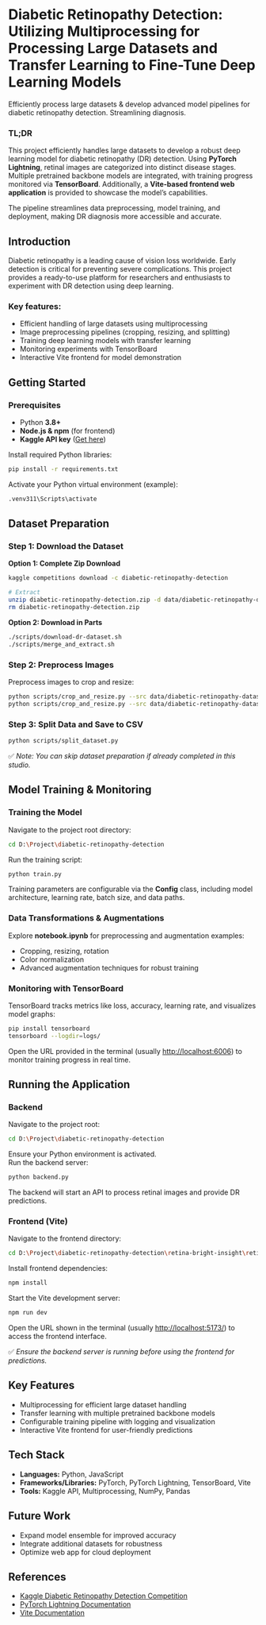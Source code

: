 # Diabetic Retinopathy Detection: Utilizing Multiprocessing for Processing Large Datasets and Transfer Learning to Fine-Tune Deep Learning Models



Efficiently process large datasets & develop advanced model pipelines for diabetic retinopathy detection. Streamlining diagnosis.



### TL;DR
This project efficiently handles large datasets to develop a robust deep learning model for diabetic retinopathy (DR) detection. Using **PyTorch Lightning**, retinal images are categorized into distinct disease stages. Multiple pretrained backbone models are integrated, with training progress monitored via **TensorBoard**. Additionally, a **Vite-based frontend web application** is provided to showcase the model’s capabilities.

The pipeline streamlines data preprocessing, model training, and deployment, making DR diagnosis more accessible and accurate.




## Introduction
Diabetic retinopathy is a leading cause of vision loss worldwide. Early detection is critical for preventing severe complications. This project provides a ready-to-use platform for researchers and enthusiasts to experiment with DR detection using deep learning.




### Key features:
- Efficient handling of large datasets using multiprocessing  
- Image preprocessing pipelines (cropping, resizing, and splitting)  
- Training deep learning models with transfer learning  
- Monitoring experiments with TensorBoard  
- Interactive Vite frontend for model demonstration  



## Getting Started

### Prerequisites
- Python **3.8+**  
- **Node.js & npm** (for frontend)  
- **Kaggle API key** ([Get here](https://www.kaggle.com/docs/api))  

Install required Python libraries:
```bash
pip install -r requirements.txt
```

Activate your Python virtual environment (example):
```bash
.venv311\Scripts\activate
```




## Dataset Preparation

### Step 1: Download the Dataset

**Option 1: Complete Zip Download**
```bash
kaggle competitions download -c diabetic-retinopathy-detection

# Extract
unzip diabetic-retinopathy-detection.zip -d data/diabetic-retinopathy-detection
rm diabetic-retinopathy-detection.zip
```

**Option 2: Download in Parts**
```bash
./scripts/download-dr-dataset.sh
./scripts/merge_and_extract.sh
```

### Step 2: Preprocess Images
Preprocess images to crop and resize:
```bash
python scripts/crop_and_resize.py --src data/diabetic-retinopathy-dataset/train data/diabetic-retinopathy-dataset/resized/train
python scripts/crop_and_resize.py --src data/diabetic-retinopathy-dataset/test data/diabetic-retinopathy-dataset/resized/test
```

### Step 3: Split Data and Save to CSV
```bash
python scripts/split_dataset.py
```

✅ *Note: You can skip dataset preparation if already completed in this studio.*



## Model Training & Monitoring

### Training the Model
Navigate to the project root directory:
```bash
cd D:\Project\diabetic-retinopathy-detection
```

Run the training script:
```bash
python train.py
```

Training parameters are configurable via the **Config** class, including model architecture, learning rate, batch size, and data paths.

### Data Transformations & Augmentations
Explore **notebook.ipynb** for preprocessing and augmentation examples:
- Cropping, resizing, rotation  
- Color normalization  
- Advanced augmentation techniques for robust training  

### Monitoring with TensorBoard
TensorBoard tracks metrics like loss, accuracy, learning rate, and visualizes model graphs:
```bash
pip install tensorboard
tensorboard --logdir=logs/
```
Open the URL provided in the terminal (usually [http://localhost:6006](http://localhost:8000)) to monitor training progress in real time.



## Running the Application

### Backend
Navigate to the project root:
```bash
cd D:\Project\diabetic-retinopathy-detection
```

Ensure your Python environment is activated.  
Run the backend server:
```bash
python backend.py
```

The backend will start an API to process retinal images and provide DR predictions.

### Frontend (Vite)
Navigate to the frontend directory:
```bash
cd D:\Project\diabetic-retinopathy-detection\retina-bright-insight\retina-bright-insight
```

Install frontend dependencies:
```bash
npm install
```

Start the Vite development server:
```bash
npm run dev
```

Open the URL shown in the terminal (usually [http://localhost:5173/](http://localhost:5173/)) to access the frontend interface.

✅ *Ensure the backend server is running before using the frontend for predictions.*



## Key Features
- Multiprocessing for efficient large dataset handling  
- Transfer learning with multiple pretrained backbone models  
- Configurable training pipeline with logging and visualization  
- Interactive Vite frontend for user-friendly predictions  



## Tech Stack
- **Languages:** Python, JavaScript  
- **Frameworks/Libraries:** PyTorch, PyTorch Lightning, TensorBoard, Vite  
- **Tools:** Kaggle API, Multiprocessing, NumPy, Pandas  



## Future Work
- Expand model ensemble for improved accuracy  
- Integrate additional datasets for robustness  
- Optimize web app for cloud deployment  




## References
- [Kaggle Diabetic Retinopathy Detection Competition](https://www.kaggle.com/c/diabetic-retinopathy-detection)  
- [PyTorch Lightning Documentation](https://lightning.ai/docs/pytorch/stable/)  
- [Vite Documentation](https://vitejs.dev/)  
